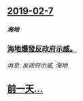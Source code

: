 ## [2019-02-7](/news/2019/02/7/index.md)

##### 海地
### [海地爆發反政府示威。 ](/news/2019/02/7/海地爆發反政府示威.md)
_消息: 反政府示威, 海地_

## [前一天...](/news/2019/02/6/index.md)

